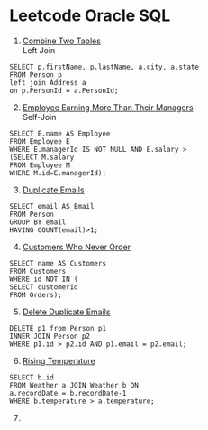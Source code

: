# Leetcode Oracle SQL

1. [Combine Two Tables](https://leetcode.com/problems/combine-two-tables/)
<br> Left Join
```
SELECT p.firstName, p.lastName, a.city, a.state
FROM Person p
left join Address a
on p.PersonId = a.PersonId;
```

2. [Employee Earning More Than Their Managers](https://leetcode.com/problems/employees-earning-more-than-their-managers/)
<br> Self-Join
```
SELECT E.name AS Employee
FROM Employee E
WHERE E.managerId IS NOT NULL AND E.salary >
(SELECT M.salary
FROM Employee M
WHERE M.id=E.managerId);
```

3. [Duplicate Emails](https://leetcode.com/problems/duplicate-emails/)
```
SELECT email AS Email
FROM Person
GROUP BY email
HAVING COUNT(email)>1;
```

4. [Customers Who Never Order](https://leetcode.com/problems/customers-who-never-order/)
```
SELECT name AS Customers
FROM Customers
WHERE id NOT IN (
SELECT customerId
FROM Orders);
```
5. [Delete Duplicate Emails](https://leetcode.com/problems/delete-duplicate-emails/)

```
DELETE p1 from Person p1
INNER JOIN Person p2
WHERE p1.id > p2.id AND p1.email = p2.email;
```

6. [Rising Temperature](https://leetcode.com/problems/rising-temperature/)
```
SELECT b.id
FROM Weather a JOIN Weather b ON
a.recordDate = b.recordDate-1
WHERE b.temperature > a.temperature;
```

7.

